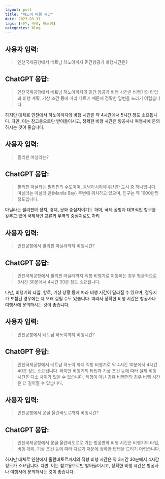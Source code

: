 ```yaml
---
layout: post
title: "하노이 비행 시간"
date: 2023-03-31
tags: [시간, 비행, 하노이]
categories: blog
---
```


## 사용자 입력:
> 인천국제공항에서 베트남 하노이까지 민간항공기 비행시간은?

## ChatGPT 응답:
> 인천국제공항에서 베트남 하노이까지의 민간 항공기 비행 시간은 비행기의 타입과 비행 계획, 기상 조건 등에 따라 다르기 때문에 정확한 답변을 드리기 어렵습니다. 

하지만 대체로 인천에서 하노이까지의 비행 시간은 약 4시간에서 5시간 정도 소요됩니다. 다만, 이는 참고용으로만 받아들이시고, 정확한 비행 시간은 항공사나 여행사에 문의하시는 것이 좋습니다.

## 사용자 입력:
> 필리핀 마닐라는?

## ChatGPT 응답:
> 필리핀 마닐라는 필리핀의 수도이며, 동남아시아에 위치한 도시 중 하나입니다. 마닐라는 마닐라 만(Manila Bay) 주변에 위치하고 있으며, 인구는 약 1600만명 정도입니다. 

마닐라는 필리핀의 정치, 경제, 문화 중심지이기도 하며, 국제 공항과 대표적인 항구를 갖추고 있어 국제적인 교류와 무역의 중심지로도 자리 

## 사용자 입력:
> 인천공항에서 필리핀 마닐라까지 비행시간?

## ChatGPT 응답:
> 인천국제공항에서 필리핀 마닐라까지 직항 비행기로 이동하는 경우 평균적으로 3시간 30분에서 4시간 30분 정도 소요됩니다. 

다만, 비행기의 타입, 항로, 기상 상황 등에 따라 비행 시간이 달라질 수 있으며, 경유지가 포함된 경우에는 더 오래 걸릴 수도 있습니다. 따라서 정확한 비행 시간은 항공사나 여행사에 문의하시는 것이 좋습니다.

## 사용자 입력:
> 인천공항에서 베트남 하노이까지 비행시간?

## ChatGPT 응답:
> 인천국제공항에서 베트남 하노이 까지 직항 비행기로 약 4시간 10분에서 4시간 40분 정도 소요됩니다. 하지만 비행기의 타입과 기상 조건 등에 따라 실제 비행 시간은 다소 차이가 있을 수 있습니다. 직항이 아닌 경유 비행편의 경우 비행 시간은 더 길어질 수 있습니다.

## 사용자 입력:
> 인천공항에서 몽골 울란바토르까지 비행시간?

## ChatGPT 응답:
> 인천국제공항에서 몽골 울란바토르로 가는 항공편의 비행 시간은 비행기의 타입, 비행 계획, 기상 조건 등에 따라 다르기 때문에 정확한 답변을 드리기 어렵습니다. 

하지만 대체로 인천에서 울란바토르까지의 직항 비행 시간은 약 3시간 30분에서 4시간 정도가 소요됩니다. 다만, 이는 참고용으로만 받아들이시고, 정확한 비행 시간은 항공사나 여행사에 문의하시는 것이 좋습니다.

